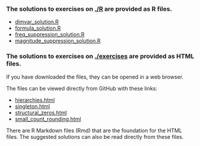 ### The solutions to exercises on [./R](https://github.com/statisticsnorway/kurs-metode-sdc-2024/tree/main/R) are provided as R files.

  * [dimvar_solution.R](https://github.com/statisticsnorway/kurs-metode-sdc-2024/blob/main/solutions/dimvar_solution.R)
  * [formula_solution.R](https://github.com/statisticsnorway/kurs-metode-sdc-2024/blob/main/solutions/formula_solution.R)
  * [freq_suppression_solution.R](https://github.com/statisticsnorway/kurs-metode-sdc-2024/blob/main/solutions/freq_suppression_solution.R)
  * [magnitude_suppression_solution.R](https://github.com/statisticsnorway/kurs-metode-sdc-2024/blob/main/solutions/magnitude_suppression_solution.R)


### The solutions to exercises on [./exercises](https://github.com/statisticsnorway/kurs-metode-sdc-2024/tree/main/exercises) are provided as HTML files.
 
If you have downloaded the files, they can be opened in a web browser.

The files can be viewed directly from GitHub with these links:

  * [hierarchies.html](https://htmlpreview.github.io/?https://github.com/statisticsnorway/kurs-metode-sdc-2024/blob/main/solutions/hierarchies.html)
  * [singleton.html](https://htmlpreview.github.io/?https://github.com/statisticsnorway/kurs-metode-sdc-2024/blob/main/solutions/singleton.html)
  * [structural_zeros.html](https://htmlpreview.github.io/?https://github.com/statisticsnorway/kurs-metode-sdc-2024/blob/main/solutions/structural_zeros.html)
  * [small_count_rounding.html](https://htmlpreview.github.io/?https://github.com/statisticsnorway/kurs-metode-sdc-2024/blob/main/solutions/small_count_rounding.html)

There are R Markdown files (Rmd) that are the foundation for the HTML files. The suggested solutions can also be read directly from these files.

